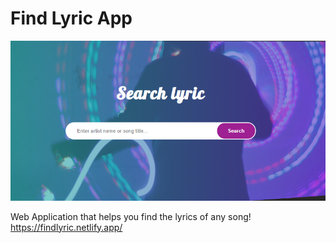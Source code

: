 # Find Lyric App
![GitHub Logo](/img/pic.PNG)

Web Application that helps you find the lyrics of any song!
https://findlyric.netlify.app/
